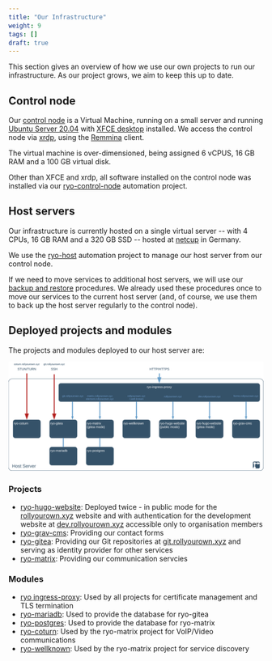 ```yaml
---
title: "Our Infrastructure"
weight: 9
tags: []
draft: true
---
```


This section gives an overview of how we use our own projects to run our infrastructure. As our project grows, we aim to keep this up to date.

<!--more-->

## Control node

Our [control node](/rollyourown/how_to_use/control_node/) is a Virtual Machine, running on a small server and running [Ubuntu Server 20.04](https://xubuntu.org/) with [XFCE desktop](https://xfce.org/) installed. We access the control node via [xrdp](http://xrdp.org/), using the [Remmina](https://remmina.org/) client.

The virtual machine is over-dimensioned, being assigned 6 vCPUS, 16 GB RAM and a 100 GB virtual disk.

Other than XFCE and xrdp, all software installed on the control node was installed via our [ryo-control-node](/rollyourown/how_to_use/control_node/) automation project.

## Host servers

Our infrastructure is currently hosted on a single virtual server -- with 4 CPUs, 16 GB RAM and a 320 GB SSD -- hosted at [netcup](https://www.netcup.de/) in Germany.

We use the [ryo-host](http://localhost:1313/rollyourown/how_to_use/host_server/) automation project to manage our host server from our control node.

If we need to move services to additional host servers, we will use our [backup and restore](/rollyourown/how_to_use/back_up_and_restore/) procedures. We already used these procedures once to move our services to the current host server (and, of course, we use them to back up the host server regularly to the control node).

## Deployed projects and modules

The projects and modules deployed to our host server are:

![Our Infrastructure](Our_Infrastructure.svg)

### Projects

- [ryo-hugo-website](/rollyourown/projects/ryo-hugo-website/): Deployed twice - in public mode for the [rollyourown.xyz](https://rollyourown.xyz) website and with authentication for the development website at [dev.rollyourown.xyz](https://dev.rollyourown.xyz) accessible only to organisation members
- [ryo-grav-cms](/rollyourown/projects/ryo-grav-cms/): Providing our contact forms
- [ryo-gitea](/rollyourown/projects/ryo-gitea/): Providing our Git repositories at [git.rollyourown.xyz](https://git.rollyourown.xyz) and serving as identity provider for other services
- [ryo-matrix](/rollyourown/projects/ryo-matrix/): Providing our communication servcies

### Modules

- [ryo ingress-proxy](/rollyourown/project_modules/ryo-ingress-proxy/): Used by all projects for certificate management and TLS termination
- [ryo-mariadb](/rollyourown/project_modules/ryo-mariadb/): Used to provide the database for ryo-gitea
- [ryo-postgres](/rollyourown/project_modules/ryo-postgres/): Used to provide the database for ryo-matrix
- [ryo-coturn](/rollyourown/project_modules/ryo-coturn/): Used by the ryo-matrix project for VoIP/Video communications
- [ryo-wellknown](/rollyourown/project_modules/ryo-wellknown/): Used by the ryo-matrix project for service discovery

